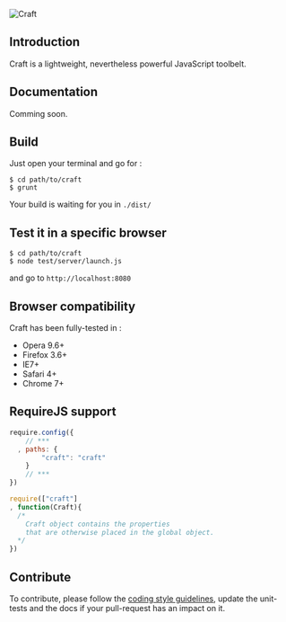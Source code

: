 ![Craft](http://f.cl.ly/items/3z2l3I3G1N1V370W1913/craft-2.png)

## Introduction 

Craft is a lightweight, nevertheless powerful JavaScript toolbelt. 

## Documentation 

Comming soon. 

## Build

Just open your terminal and go for :

```
$ cd path/to/craft
$ grunt
```

Your build is waiting for you in `./dist/`

## Test it in a specific browser

```
$ cd path/to/craft
$ node test/server/launch.js
```

and go to `http://localhost:8080`

## Browser compatibility

Craft has been fully-tested in : 

* Opera 9.6+
* Firefox 3.6+
* IE7+
* Safari 4+
* Chrome 7+

## RequireJS support

```javascript
require.config({
    // ***
  , paths: {
        "craft": "craft"
    }
    // ***
})

require(["craft"]
, function(Craft){
  /* 
    Craft object contains the properties 
    that are otherwise placed in the global object.
  */
})
```

## Contribute 

To contribute, please follow the [coding style guidelines](https://github.com/mlbli/guidelines#javascript), update the unit-tests and the docs if your pull-request has an impact on it. 
